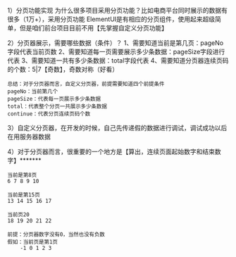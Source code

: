 1）分页功能实现
    为什么很多项目采用分页功能？比如电商平台同时展示的数据有很多（1万+），采用分页功能
    ElementUI是有相应的分页组件，使用起来超级简单，但是咱们前台项目目前不用【先掌握自定义分页功能】

2）分页器展示，需要哪些数据（条件）？
    1、需要知道当前是第几页：pageNo字段代表当前页数
    2、需要知道每一页需要展示多少条数据：pageSize字段进行代表
    3、需要知道一共有多少条数据：total字段代表
    4、需要知道分页器连续页码的个数：5|7【奇数】，奇数对称（好看）

    总结：对于分页器而言，自定义分页器，前提需要知道四个前提条件
    pageNo：当前第几个
    pageSize：代表每一页展示多少条数据
    total：代表整个分页一共展示多少条数据
    continue：代表分页连续页码个数

3）自定义分页器，在开发的时候，自己先传递假的数据进行调试，调试成功以后在用服务器数据

4）对于分页器而言，很重要的一个地方是【算出，连续页面起始数字和结束数字】******* 

    当前是第8页
    6 7 8 9 10

    当前是第15页
    13 14 15 16 17

    当前页20
    18 19 20 21 22

    前提：分页器数字没有0，当然也没有负数
    假如：当前页是第1页
        -1 0 1 2 3